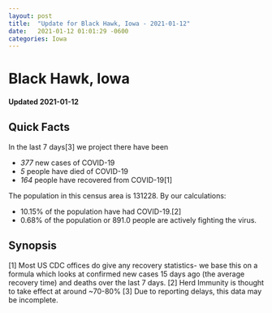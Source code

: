```yaml
---
layout: post
title:  "Update for Black Hawk, Iowa - 2021-01-12"
date:   2021-01-12 01:01:29 -0600
categories: Iowa
---
```


# Black Hawk, Iowa
#### Updated 2021-01-12

## Quick Facts

In the last 7 days[3] we project there have been
- *377* new cases of COVID-19
- *5* people have died of COVID-19
- *164* people have recovered from COVID-19[1]

The population in this census area is 131228. By our calculations:
- 10.15% of the population have had COVID-19.[2]
- 0.68% of the population or 891.0 people are actively fighting the virus.

## Synopsis




[1] Most US CDC offices do give any recovery statistics- we base this on a formula which looks at confirmed new cases
15 days ago (the average recovery time) and deaths over the last 7 days.
[2] Herd Immunity is thought to take effect at around ~70-80%
[3] Due to reporting delays, this data may be incomplete. 
    